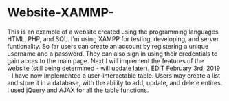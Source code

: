 # Website-XAMMP-
This is an example of a website created using the programming languages HTML, PHP, and SQL.
I'm using XAMPP for testing, developing, and server funtionality.
So far users can create an account by registering a unique username and a password.
They can also sign in using their credentials to gain acces to the main page.
Next I will implement the features of the website (still being determined - will update later).
EDIT February 3rd, 2019 - I have now implemented a user-interactable table. Users may create a list and store it in a database,
with the ability to add, update, and delete entires. I used jQuery and AJAX for all the table functions.

